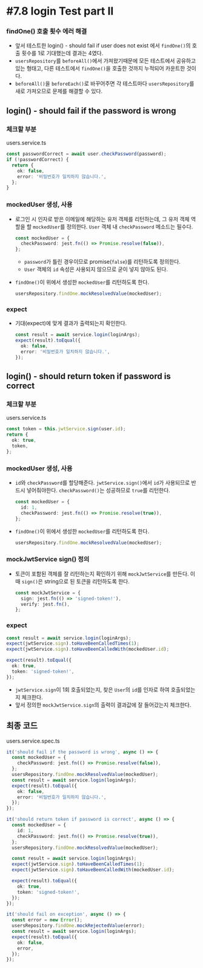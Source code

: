 # #7.8 login Test part II

### findOne() 호출 횟수 에러 해결

- 앞서 테스트한 login() - should fail if user does not exist 에서 `findOne()`의 호출 횟수를 1로 기대했는데 결과는 4였다.
- `usersRepository`를 `beforeAll()`에서 가져왔기때문에 모든 테스트에서 공유하고 있는 형태고, 다른 테스트에서 `findOne()`을 호출한 것까지 누적되어 카운트한 것이다.
- `beforeAll()`을 `beforeEach()`로 바꾸어주면 각 테스트마다 `usersRepository`를 새로 가져오므로 문제를 해결할 수 있다.

## login() - should fail if the password is wrong

### 체크할 부분

users.service.ts

```ts
const passwordCorrect = await user.checkPassword(password);
if (!passwordCorrect) {
  return {
    ok: false,
    error: '비밀번호가 일치하지 않습니다.',
  };
}
```

### mockedUser 생성, 사용

- 로그인 시 인자로 받은 이메일에 해당하는 유저 객체를 리턴하는데, 그 유저 객체 역할을 할 `mockedUser`를 정의한다. `User` 객체 내 `checkPassword` 메소드는 필수다.

  ```ts
  const mockedUser = {
    checkPassword: jest.fn(() => Promise.resolve(false)),
  };
  ```

  - `password`가 틀린 경우이므로 promise(`false`)를 리턴하도록 정의한다.
  - `User` 객체의 `id` 속성은 사용되지 않으므로 굳이 넣지 않아도 된다.

- `findOne()`이 위에서 생성한 `mockedUser`를 리턴하도록 한다.
  ```ts
  usersRepository.findOne.mockResolvedValue(mockedUser);
  ```

### expect

- 기대(expect)에 맞게 결과가 출력되는지 확인한다.
  ```ts
  const result = await service.login(loginArgs);
  expect(result).toEqual({
    ok: false,
    error: '비밀번호가 일치하지 않습니다.',
  });
  ```

## login() - should return token if password is correct

### 체크할 부분

users.service.ts

```ts
const token = this.jwtService.sign(user.id);
return {
  ok: true,
  token,
};
```

### mockedUser 생성, 사용

- `id`와 `checkPassword`를 할당해준다. `jwtService.sign()`에서 `id`가 사용되므로 반드시 넣어줘야한다. `checkPassword()`는 성공하므로 `true`를 리턴한다.
  ```ts
  const mockedUser = {
    id: 1,
    checkPassword: jest.fn(() => Promise.resolve(true)),
  };
  ```
- `findOne()`이 위에서 생성한 `mockedUser`를 리턴하도록 한다.
  ```ts
  usersRepository.findOne.mockResolvedValue(mockedUser);
  ```

### mockJwtService sign() 정의

- 토큰이 포함된 객체를 잘 리턴하는지 확인하기 위해 `mockJwtService`를 만든다. 이때 `sign()`은 string으로 된 토큰을 리턴하도록 한다.

  ```ts
  const mockJwtService = {
    sign: jest.fn(() => 'signed-token!'),
    verify: jest.fn(),
  };
  ```

### expect

```ts
const result = await service.login(loginArgs);
expect(jwtService.sign).toHaveBeenCalledTimes(1);
expect(jwtService.sign).toHaveBeenCalledWith(mockedUser.id);

expect(result).toEqual({
  ok: true,
  token: 'signed-token!',
});
```

- `jwtService.sign`이 1회 호출되었는지, 찾은 `User`의 `id`를 인자로 하여 호출되었는지 체크한다.
- 앞서 정의한 `mockJwtService.sign`의 출력이 결과값에 잘 들어갔는지 체크한다.

## 최종 코드

users.service.spec.ts

```ts
it('should fail if the password is wrong', async () => {
  const mockedUser = {
    checkPassword: jest.fn(() => Promise.resolve(false)),
  };
  usersRepository.findOne.mockResolvedValue(mockedUser);
  const result = await service.login(loginArgs);
  expect(result).toEqual({
    ok: false,
    error: '비밀번호가 일치하지 않습니다.',
  });
});

it('should return token if password is correct', async () => {
  const mockedUser = {
    id: 1,
    checkPassword: jest.fn(() => Promise.resolve(true)),
  };
  usersRepository.findOne.mockResolvedValue(mockedUser);

  const result = await service.login(loginArgs);
  expect(jwtService.sign).toHaveBeenCalledTimes(1);
  expect(jwtService.sign).toHaveBeenCalledWith(mockedUser.id);

  expect(result).toEqual({
    ok: true,
    token: 'signed-token!',
  });
});

it('should fail on exception', async () => {
  const error = new Error();
  usersRepository.findOne.mockRejectedValue(error);
  const result = await service.login(loginArgs);
  expect(result).toEqual({
    ok: false,
    error,
  });
});
```
